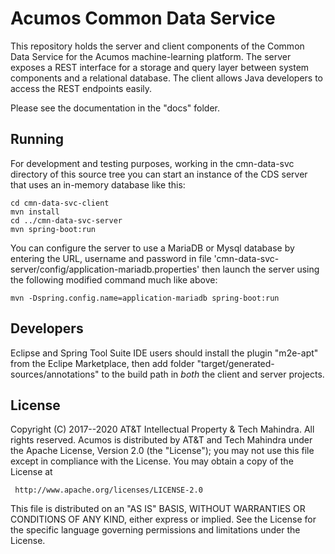 # Acumos Common Data Service

This repository holds the server and client components of the Common Data Service
for the Acumos machine-learning platform. The server exposes a REST interface for
a storage and query layer between system components and a relational database. The
client allows Java developers to access the REST endpoints easily.

Please see the documentation in the "docs" folder.

## Running

For development and testing purposes, working in the cmn-data-svc directory of this
source tree you can start an instance of the CDS server that uses an in-memory
database like this:

    cd cmn-data-svc-client
    mvn install
    cd ../cmn-data-svc-server
    mvn spring-boot:run

You can configure the server to use a MariaDB or Mysql database by entering the URL,
username and password in file 'cmn-data-svc-server/config/application-mariadb.properties'
then launch the server using the following modified command much like above:

    mvn -Dspring.config.name=application-mariadb spring-boot:run

## Developers

Eclipse and Spring Tool Suite IDE users should install the plugin "m2e-apt" from the
Eclipe Marketplace, then add folder "target/generated-sources/annotations" to the build 
path in *both* the client and server projects.

## License

Copyright (C) 2017--2020 AT&T Intellectual Property & Tech Mahindra. All rights reserved.
Acumos is distributed by AT&T and Tech Mahindra under the Apache License, Version 2.0 (the "License");
you may not use this file except in compliance with the License. You may obtain a copy of the License at

     http://www.apache.org/licenses/LICENSE-2.0

This file is distributed on an "AS IS" BASIS, WITHOUT WARRANTIES OR CONDITIONS OF ANY KIND, either
express or implied.  See the License for the specific language governing permissions and limitations
under the License.
